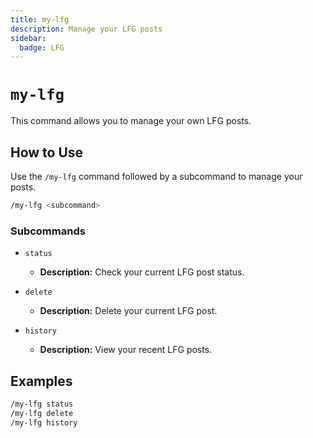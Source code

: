 ```yaml
---
title: my-lfg
description: Manage your LFG posts
sidebar:
  badge: LFG
---
```


# `my-lfg`

This command allows you to manage your own LFG posts.

## How to Use

Use the `/my-lfg` command followed by a subcommand to manage your posts.

```sh
/my-lfg <subcommand>
```

### Subcommands

*   `status`
    *   **Description:** Check your current LFG post status.

*   `delete`
    *   **Description:** Delete your current LFG post.

*   `history`
    *   **Description:** View your recent LFG posts.

## Examples

```sh
/my-lfg status
/my-lfg delete
/my-lfg history
```

